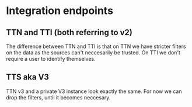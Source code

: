 # Integration endpoints

## TTN and TTI (both referring to v2)

The difference between TTN and TTI is that on TTN we have stricter filters on the data as the sources can't neccesarily be trusted.
On TTI we don't require a user to identify themselves.

## TTS aka V3

TTN v3 and a private V3 instance look exactly the same. For now we can drop the filters, until it becomes neccesary.
